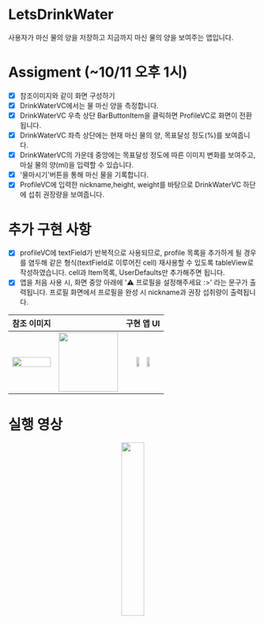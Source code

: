 # LetsDrinkWater
사용자가 마신 물의 양을 저장하고 지금까지 마신 물의 양을 보여주는 앱입니다.

# Assigment (~10/11 오후 1시)
- [x] 참조이미지와 같이 화면 구성하기
- [x] DrinkWaterVC에서는 물 마신 양을 측정합니다.
- [x] DrinkWaterVC 우측 상단 BarButtonItem을 클릭하면 ProfileVC로 화면이 전환됩니다.
- [x] DrinkWaterVC 좌측 상단에는 현재 마신 물의 양, 목표달성 정도(%)를 보여줍니다.
- [x] DrinkWaterVC의 가운데 중앙에는 목표달성 정도에 따른 이미지 변화를 보여주고, 마실 물의 양(ml)을 입력할 수 있습니다.
- [x] '물마시기'버튼을 통해 마신 물을 기록합니다.
- [x] ProfileVC에 입력한 nickname,height, weight를 바탕으로 DrinkWaterVC 하단에 섭취 권장량을 보여줍니다.

# 추가 구현 사항 
- [x] profileVC에 textField가 반복적으로 사용되므로, profile 목록을 추가하게 될 경우를 염두해 같은 형식(textField로 이루어진 cell) 재사용할 수 있도록 tableView로 작성하였습니다. cell과 Item목록, UserDefaults만 추가해주면 됩니다.
- [x] 앱을 처음 사용 시, 화면 중앙 아래에 '⚠️ 프로필을 설정해주세요 :>' 라는 문구가 출력됩니다. 프로필 화면에서 프로필을 완성 시 nickname과 권장 섭취량이 출력됩니다.

|참조 이미지||구현 앱 UI|
|:---:|:---:|:--:|
|<img width="100%" src="https://user-images.githubusercontent.com/59866819/136822101-b8c0e5bd-f771-468e-b478-8388ec2b5d5d.png" />|<img width="120" src="https://user-images.githubusercontent.com/59866819/135194858-4405d3a0-0de3-4ca6-a594-3b08e0ae951b.png" />|<img width="30%" src="https://user-images.githubusercontent.com/59866819/136821577-f0e40ed7-a1c9-4131-8e39-40a205372e0c.png" /><img width="30%" src="https://user-images.githubusercontent.com/59866819/136821583-d4147543-44f4-4f27-b3e1-93cb30e9df88.png" />|

# 실행 영상
<p align="center"><img width="30%" src="https://user-images.githubusercontent.com/59866819/136825357-6dae3532-fb73-4ad0-b264-343b37945445.mp4" /></p>
